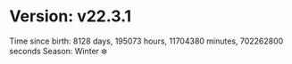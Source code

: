# Version: v22.3.1
Time since birth: 8128 days, 195073 hours, 11704380 minutes, 702262800 seconds
Season: Winter ❄️
